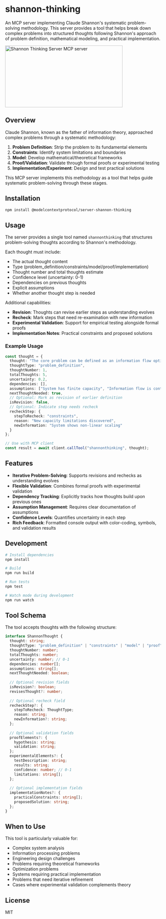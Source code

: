 # shannon-thinking

An MCP server implementing Claude Shannon's systematic problem-solving methodology. This server provides a tool that helps break down complex problems into structured thoughts following Shannon's approach of problem definition, mathematical modeling, and practical implementation.

<a href="https://glama.ai/mcp/servers/iffffhwqqw">
  <img width="380" height="200" src="https://glama.ai/mcp/servers/iffffhwqqw/badge" alt="Shannon Thinking Server MCP server" />
</a>

## Overview

Claude Shannon, known as the father of information theory, approached complex problems through a systematic methodology:

1. **Problem Definition**: Strip the problem to its fundamental elements
2. **Constraints**: Identify system limitations and boundaries
3. **Model**: Develop mathematical/theoretical frameworks
4. **Proof/Validation**: Validate through formal proofs or experimental testing
5. **Implementation/Experiment**: Design and test practical solutions

This MCP server implements this methodology as a tool that helps guide systematic problem-solving through these stages.

## Installation

```bash
npm install @modelcontextprotocol/server-shannon-thinking
```

## Usage

The server provides a single tool named `shannonthinking` that structures problem-solving thoughts according to Shannon's methodology.

Each thought must include:
- The actual thought content
- Type (problem_definition/constraints/model/proof/implementation)
- Thought number and total thoughts estimate
- Confidence level (uncertainty: 0-1)
- Dependencies on previous thoughts
- Explicit assumptions
- Whether another thought step is needed

Additional capabilities:
- **Revision**: Thoughts can revise earlier steps as understanding evolves
- **Recheck**: Mark steps that need re-examination with new information
- **Experimental Validation**: Support for empirical testing alongside formal proofs
- **Implementation Notes**: Practical constraints and proposed solutions

### Example Usage

```typescript
const thought = {
  thought: "The core problem can be defined as an information flow optimization",
  thoughtType: "problem_definition",
  thoughtNumber: 1,
  totalThoughts: 5,
  uncertainty: 0.2,
  dependencies: [],
  assumptions: ["System has finite capacity", "Information flow is continuous"],
  nextThoughtNeeded: true,
  // Optional: Mark as revision of earlier definition
  isRevision: false,
  // Optional: Indicate step needs recheck
  recheckStep: {
    stepToRecheck: "constraints",
    reason: "New capacity limitations discovered",
    newInformation: "System shows non-linear scaling"
  }
};

// Use with MCP client
const result = await client.callTool("shannonthinking", thought);
```

## Features

- **Iterative Problem-Solving**: Supports revisions and rechecks as understanding evolves
- **Flexible Validation**: Combines formal proofs with experimental validation
- **Dependency Tracking**: Explicitly tracks how thoughts build upon previous ones
- **Assumption Management**: Requires clear documentation of assumptions
- **Confidence Levels**: Quantifies uncertainty in each step
- **Rich Feedback**: Formatted console output with color-coding, symbols, and validation results

## Development

```bash
# Install dependencies
npm install

# Build
npm run build

# Run tests
npm test

# Watch mode during development
npm run watch
```

## Tool Schema

The tool accepts thoughts with the following structure:

```typescript
interface ShannonThought {
  thought: string;
  thoughtType: "problem_definition" | "constraints" | "model" | "proof" | "implementation";
  thoughtNumber: number;
  totalThoughts: number;
  uncertainty: number; // 0-1
  dependencies: number[];
  assumptions: string[];
  nextThoughtNeeded: boolean;
  
  // Optional revision fields
  isRevision?: boolean;
  revisesThought?: number;
  
  // Optional recheck field
  recheckStep?: {
    stepToRecheck: ThoughtType;
    reason: string;
    newInformation?: string;
  };
  
  // Optional validation fields
  proofElements?: {
    hypothesis: string;
    validation: string;
  };
  experimentalElements?: {
    testDescription: string;
    results: string;
    confidence: number; // 0-1
    limitations: string[];
  };
  
  // Optional implementation fields
  implementationNotes?: {
    practicalConstraints: string[];
    proposedSolution: string;
  };
}
```

## When to Use

This tool is particularly valuable for:
- Complex system analysis
- Information processing problems
- Engineering design challenges
- Problems requiring theoretical frameworks
- Optimization problems
- Systems requiring practical implementation
- Problems that need iterative refinement
- Cases where experimental validation complements theory

## License

MIT